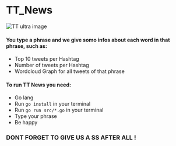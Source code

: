 # TT_News

![TT ultra image](https://cdn.discordapp.com/attachments/950367406377828357/968662573966852126/twitter-capa.jpg "Text to show on mouseover")

#### You type a phrase and we give somo infos about each word in that phrase, such as:
* Top 10 tweets per Hashtag
* Number of tweets per Hashtag
* Wordcloud Graph for all tweets of that phrase

#### To run TT News you need:
* Go lang
* Run ```go install``` in your terminal
* Run ```go run src/*.go``` in your terminal
* Type your phrase
* Be happy

### DONT FORGET TO GIVE US A SS AFTER ALL !
